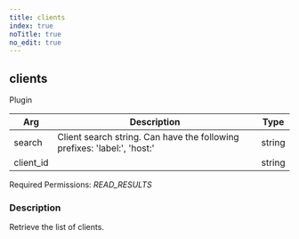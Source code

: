 ```yaml
---
title: clients
index: true
noTitle: true
no_edit: true
---
```




<div class="vql_item"></div>


## clients
<span class='vql_type pull-right page-header'>Plugin</span>



<div class="vqlargs"></div>

Arg | Description | Type
----|-------------|-----
search|Client search string. Can have the following prefixes: 'label:', 'host:'|string
client_id||string

Required Permissions: 
<i class="linkcolour label pull-right label-success">READ_RESULTS</i>

### Description

Retrieve the list of clients.

